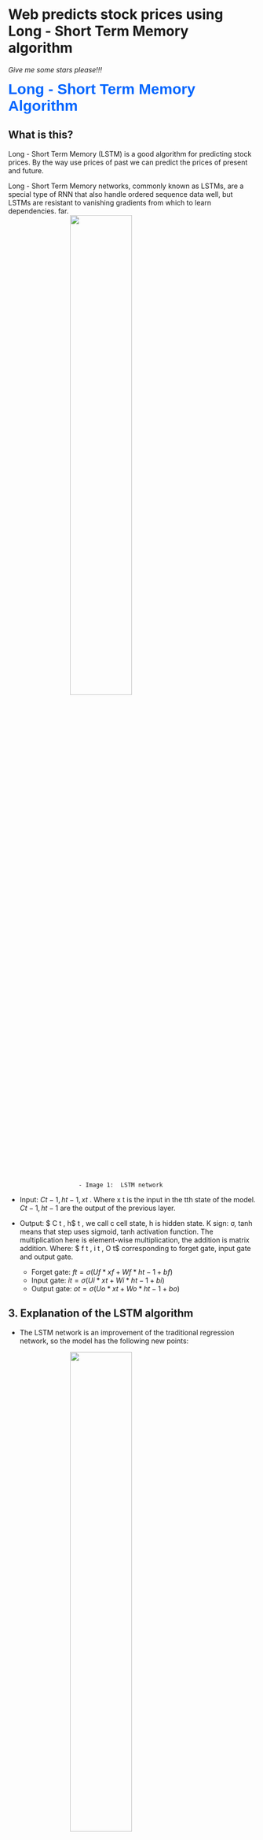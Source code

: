 # Web predicts stock prices using Long - Short Term Memory algorithm

*Give me some stars please!!!*

<div class="title">Long - Short Term Memory Algorithm</div>

## What is this?
Long - Short Term Memory (LSTM) is a good algorithm for predicting stock prices. By the way use prices of past we can predict the prices of present and future.



Long - Short Term Memory networks, commonly known as LSTMs, are a special type of RNN that also handle ordered sequence data well, but LSTMs are resistant to vanishing gradients from which to learn dependencies. far.
<image src = "source/a.png" class = "smallimg"></image>

						- Image 1:  LSTM network 


-	Input: $C t-1 , h t-1 , x t$ . Where x t is the input in the tth state of the model. $C t-1 , h t-1$ are the output of the previous layer.

-	Output: $ C t , h$ t , we call c cell state, h is hidden state. K sign: σ, tanh means that step uses sigmoid, tanh activation function. The multiplication here is element-wise multiplication, the addition is matrix addition. Where: $ f t , i t , O t$ corresponding to forget gate, input gate and output gate.
	-	Forget gate: $f t = σ(U f * x f + W f * h t -1 + b f )$
	-	Input gate: $i t = σ(U i * x t +W i * h t-1 + b i )$
	-	Output gate: $o t = σ (U o * x t + W o * h t-1 + b o )$

## 3. Explanation of the LSTM algorithm

- The LSTM network is an improvement of the traditional regression network, so the model has the following new points:

<image src = "source/c.png" class = "smallimg"></image>

						- Image 2:Cell state 

Cell state is the horizontal line that runs through the top of the diagram, like a carousel , the memory of an LSTM network . It runs through the entire chain, with only a small linear number of interactions LSTMs are capable of removing or adding information to the cell state, which is carefully regulated by structures called gates.
Portals are an optional way to pass information. They use sigmoid and tanh activation functions. An LSTM has three ports, for protection and control of cell state.

a.	Forget gate:

<image src = "source/c2.png" class = "smallimg"></image>

						- Image 3: Forget gate

-	Forget gate : t does not pass through the sigmod layer to make informed decisions about whether to enter the cell state. h value t-1 and x t passing through the sigmod class yields a value between 0 and 1 for each cell state.

-	The sigmoid class outputs numbers from 0 to 1, describing the throughput of each component. A value of 0 means "nothing through", while a value of one means "let everything pass!"

<image src = "source/c3.png" class = "smallimg"></image>

b.	Input gate: 

<image src = "source/c4.png" class = "smallimg"></image>
	
						- Image 4: Input gate

-	Input gate : q determines the new information to be stored in the cell state. Consists of two parts: The sigmod class that decides which values are updated and a tanh class that holds new values that can be added to the cell state .

<image src = "source/c5.png" class = "smallimg"></image>

 
-	Finally combine the above two to create a new value to update the cell state.

<image src = "source/c6.png" class = "smallimg"></image>

 
-	Next we update the old cell state C t-1 with C t . Multiply f t forget information to forget and add new values

<image src = "source/c7.png" class = "smallimg"></image>
 
c.	Output gate: 

<image src = "source/c8.png" class = "smallimg"></image>
 
						- Image 5: Output gate

-	Output gate: q decides what information will be approved. First, we run a sigmoid class, which determines what part of the cell state we should output. Then we set the cell state via tanh function (push the value to range from -1 to 1).

<image src = "source/c9.png" class = "smallimg"></image>
 

-	Finally multiply by the output of the sigmoid gate to get the necessary information.

<image src = "source/c10.png" class = "smallimg"></image>
							

<div class="title">Application to stock prediction problem </div>

## 1.	Get data

-	Data is downloaded from yahoo finance
-	From the downloaded dataset we extract the data field that we will use to train
-	After getting the required data, we divide the data into 2 datasets: Data_train and Data_test
	+	Data_train will be used by us in training to create Model
	+	Data_test will be used in evaluating Model

<image src = "source/i.png" class = "smallimg"></image>

						- Image 1: Data
- The dataset is taken from the finance.yahoo.com package . The information about the stock exchange from March 8, 2010 to October 31, 2021 includes 2795 lines and 7 columns. Data fields:

<image src = "source/ii.png" class = "smallimg"></image>
							
						- Image 2: Data Netflix stock 
## 2.	Data processing

-	Here, we use the MinMaxScaler function of scikit learn library and scale the data set to numbers in the range (0, 1) to put into the neural network.
## 3. Building LSTM neuron model

- As a first step, we need to instantiate the Sequential class. Sequential is a model where layers are stacked linearly
The model class of the problem includes the LSTM, Dropout, and Dense classes .
Above we add 3 consecutive LSTM layers, and every 1 layer is 1 dropout 0.3 . Finally, we pass a Dense layer with 1-dimensional output.
 
<image src = "source/i1.png" class = "smallimg"></image>
	
						- Image 3: LSTM neural network 
## 4. Experimental results:

- Accuracy of the model on stock Facebook account:

<image src = "source/i4.png" class = "smallimg"></image>
				
	- Image 4: The chart shows the predicted and actual Facebook shares in the 	period of 2020 - 2021

+	MSE = 47.55213519067378
+	MAE = 5.282921711782391
+	Max = 23.76751708984375
+	M in = 0.061798095703125

The value of Facebook votes tends to increase, from the chart above we can see that the prediction line matches the actual line, the average sum of squares is about 47.55 , the average price difference is low at dollar 5.28 , the price difference is high. approx. 23.7 7 dollar, lowest 0.06 dollar
=> Good predictive model.

<div class="title">The way use website </div>

__1. User interface__


<image src = "source/1.png" class = "center"></image>

			- Image 1: User interface
<br/>
<br/>

__2. Select: __Stocks__, __Field stocks__.__

- To predict price stock you need to input the name of stock and the number of days you want to predict

<image src = "source/2.png" class = "smallimg"></image>

						Image 2: Select stocks and field stocks

- At here if we don't have stock you want, we can add it by clicking the button "Another stock" and input file csv of stock.
- Tips: If your stock is new one, you can choose stock already on the market but similar with your stock.

__3. Choose day to predict: DayBegin, DayEnd__

<image src = "source/4.png" atl="choose stock and Field" class = "smallimg"></image>
			
							Image 3: Select stocks and field stocks


__4. Predict stock price__
-	Output: Stock price in future

This train live with data of historical stock prices. So time to predict quite long.

<image src = "source/5.png" class = "smallimg"></image>
								
							Image 4: Predict stock price

<div class ="title">How to install project</div>

<h2>Library required</h2>

- [Numpy](https://www.numpy.org/) =  1.21.5
- [Pandas](https://pandas.pydata.org/) = 1.3.5
- [Matplotlib](https://matplotlib.org/) = 3.3.4
- [Streamlit](https://streamlit.io/) = 1.0.0
- [tensorflow](https://www.tensorflow.org/) = 2.7.0
- skikit-learn  = 1.0 
- Yfinance = 0.1.64
 
<h2> Run tutorial </h2>

<image src="source/6.png" class = "center"> </image>
			
							- run web in terminal

<div class="title">Conclusion and comments </div>

- After running the experiment for each stock code, the model gives results with different accuracy. Details for stock code Amazon, Google , T esla : actual price and predicted price are different. Many prediction models are not good, affecting the quality of the transaction, but can predict the up or down trend of stocks. promissory note. As for the code Facebook and Apple , the predicted price is quite similar to the actual price . 

- However, in reality, the stock market depends not only on numbers but also on political factors, domestic and global economic contexts, unexpected shocks (Covid-19 and natural disasters). disaster, crop failure,...), the company's financial performance, etc.

- In addition, the prediction accuracy is still lacking because the LSTM network still has many disadvantages such as: Information must be processed sequentially, only learning information from previous states, cannot learn information. distant due to vanishing gradient.

- Ways to improve and develop direction : add data, add features ( Quarterly profit , Income from service activities, Other operating expenses, General and administrative expenses, ...). Research using algorithms to overcome the disadvantages of LSTM networks .

<div class="title">References </div>


	1.https://en.wikipedia.org/wiki/Average_Average_Number_Available
	Accessed December 20, 2021 Wikipedia
	2. https://ndquy.github.io/posts/cac-phuong-phap-scaling/
	accessed on December 28, 2021 ndquy blog
	3. https://medium.com/analytics-vidhya/long-short-term-memory-networks-23119598b66b
	accessed on December 28, 2021 Author Vinithavn – medium.com
	4. https://medium.com/@asmello/introduction-to-model-evaluation-part-1-regression-and-classification-metrics-e75179d01db
	accessed on December 28, 2021 Author André Mello – medium.com
	5. https://nttuan8.com/bai-14-long-short-term-memory-lstm/
	accessed on 1/12/2021 Author Nguyen Thanh Tuan
	6. https://nttuan8.com/bai-13-recurrent-neural-network/	
	accessed on 1/12/2021 Author Nguyen Thanh Tuan
	7. https://www.kaggle.com/towarddatascience/sample-code?fbclid=IwAR3St8P2IhS6r18Oso18_PYLObLjH03lIUYoFusasFMR0tOKHM4_i0xv2As
	accessed 12/27/2021 – Kaggle
	8. https://viblo.asia/p/optimizer-hieu-sau-ve-cac-thuat-toan-toi-uu-gdsgdadam-Qbq5QQ9E5D8
	accessed on December 27, 2021 – Author Tran Trung Truc
	9. https://streamlit.io
	accessed 12/15/2021 – Streamlit
	10. https://blog.mlreview.com/understanding-lstm-and-its-diagrams-37e2f46f1714
	accessed 12/15/2021 – Author Shi Yan
	11. https://stanford.edu/~shervine/l/en/teaching/cs-230/cheatsheet-recurrent-neural-networks
	accessed 12/15/2021 - Author Shervine Amidi
	12. https://medium.datadriveninvestor.com/how-do-lstm-networks-solve-the-problem-of-vanishing-gradients-a6784971a577
	accessed 12/15/2021 - Author Nir Arbel
	13. https://dominhhai.github.io/vi/2018/04/nn-bp
	accessed 11/28/2021- Hai's Blog


# License
Any questions? Feel free to contact me at: vothuongtruongnhon2002@gmail.com



<style>
	/* center */
	.center {
		display: block;
		margin-left: auto;
		margin-right: auto;
		width: 500px;
		height: 250px;
	}
	.title{
		color: #0066ff;
		font-size: 30px;
		font-weight: bold;
		font-family: "Helvetica"
	}
	.smallimg{
		display: block;
		margin-left: auto;
		margin-right: auto;
		width: 50%;
		height: 50%;
	}
</style>